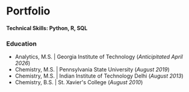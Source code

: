 # Portfolio

#### Technical Skills: Python, R, SQL

### Education
- Analytics, M.S. | Georgia Institute of Technology (_Anticipitated April 2026_)
- Chemistry, M.S. | Pennsylvania State University (_August 2019_)
- Chemistry, M.S. | Indian Institute of Technology Delhi (_August 2013_)
- Chemistry, B.S. | St. Xavier's College (_August 2010_)
